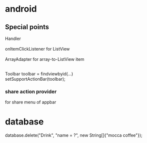 # android

## Special points

Handler <br> <br>
onItemClickListener       for ListView    <br> <br>
ArrayAdapter      for array-to-ListView item    <br><br>


Toolbar toolbar = findviewbyid(...) <br>
setSupportActionBar(toolbar); <br>


### share action provider <br>
for share menu of appbar

# database

database.delete("Drink", "name = ?", new String[]{"mocca coffee"});   <br>

